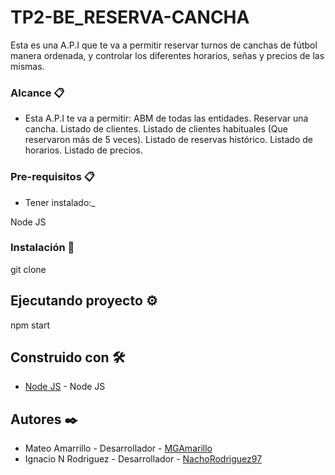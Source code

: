 # TP2-BE_RESERVA-CANCHA

Esta es una A.P.I que te va a permitir reservar turnos de canchas de fútbol manera ordenada, y controlar los diferentes horarios, señas y precios de las mismas.

### Alcance 📋
- Esta A.P.I te va a permitir:
ABM de todas las entidades.
Reservar una cancha.
Listado de clientes.
Listado de clientes habituales (Que reservaron más de 5 veces).
Listado de reservas histórico.
Listado de horarios.
Listado de precios.

### Pre-requisitos 📋

* Tener instalado:_

Node JS


### Instalación 🔧

git clone

## Ejecutando proyecto ⚙️

npm start

## Construido con 🛠️

* [Node JS](https://nodejs.org/en/) - Node JS

## Autores ✒️
* Mateo Amarrillo - Desarrollador - [MGAmarillo](https://github.com/MGAmarillo)
* Ignacio N Rodriguez - Desarrollador - [NachoRodriguez97](https://github.com/NachoRodriguez97)